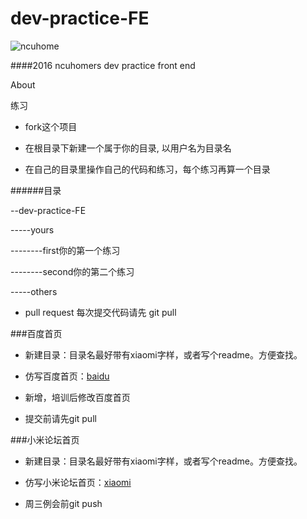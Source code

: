 # dev-practice-FE

![ncuhome](http://7xu5y0.com1.z0.glb.clouddn.com/freshman_stu_logo.png)


####2016 ncuhomers dev practice front end

About

练习

* fork这个项目

* 在根目录下新建一个属于你的目录, 以用户名为目录名

* 在自己的目录里操作自己的代码和练习，每个练习再算一个目录

######目录

--dev-practice-FE

-----yours

--------first你的第一个练习

--------second你的第二个练习

-----others

* pull request 每次提交代码请先 git pull

###百度首页

* 新建目录：目录名最好带有xiaomi字样，或者写个readme。方便查找。

* 仿写百度首页：[baidu](www.baidu.com)

* 新增，培训后修改百度首页

* 提交前请先git pull

###小米论坛首页

* 新建目录：目录名最好带有xiaomi字样，或者写个readme。方便查找。

* 仿写小米论坛首页：[xiaomi](http://www.xiaomi.cn/index.html)

* 周三例会前git push




